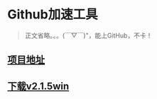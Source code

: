 # Github加速工具
> 正文省略。。。(￣▽￣)"，能上GitHub，不卡！
## [项目地址](https://github.com/WangGithubUser/FastGithub/releases)
## [下载v2.1.5win](https://github.com/WangGithubUser/FastGitHub/releases/download/v2.1.5/fastgithub_win-x64.zip)